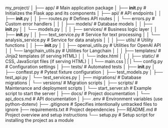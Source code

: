 my_project/
│
├── app/                        # Main application package
│   ├── __init__.py             # Initializes the Flask app and its components
│   ├── api/                    # API endpoints
│   │   ├── __init__.py
│   │   ├── routes.py           # Defines API routes
│   │   └── errors.py           # Custom error handlers
│   │
│   ├── models/                 # Database models
│   │   ├── __init__.py
│   │   └── models.py
│   │
│   ├── services/               # Business logic layer
│   │   ├── __init__.py
│   │   ├── text_service.py     # Service for text processing
│   │   └── analysis_service.py # Service for data analysis
│   │
│   ├── utils/                  # Utility functions
│   │   ├── __init__.py
│   │   ├── openai_utils.py     # Utilities for OpenAI API
│   │   └── langchain_utils.py  # Utilities for Langchain
│   │
│   ├── templates/              # Jinja2 templates (if serving HTML)
│   │   └── index.html
│   │
│   ├── static/                 # CSS, JavaScript files (if serving HTML)
│   |   └── main.css
|   |
|   └── config.py                   # Configuration settings
│
├── tests/                      # Automated tests
│   ├── __init__.py
│   ├── conftest.py             # Pytest fixture configuration
│   ├── test_models.py
│   ├── test_api.py
│   └── test_services.py
│
├── migrations/                 # Database migrations
│   └── versions/               # Migration scripts
│
├── scripts/                    # Maintenance and deployment scripts
│   └── start_server.sh         # Example script to start the server
│
├── docs/                       # Project documentation
│   └── api_docs.md             # API documentation
│
├── .env                        # Environment variables (use python-dotenv)
├── .gitignore                  # Specifies intentionally untracked files to ignore
├── requirements.txt            # Project dependencies
├── README.md                   # Project overview and setup instructions
└── setup.py                    # Setup script for installing the project as a module
